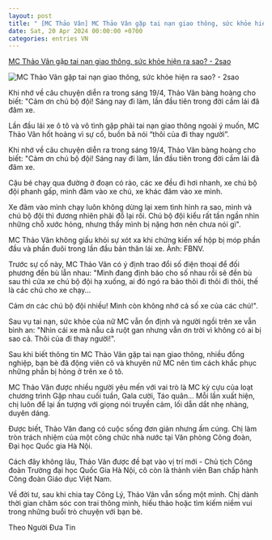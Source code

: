 ```yaml
---
layout: post
title: " [MC Thảo Vân] MC Thảo Vân gặp tai nạn giao thông, sức khỏe hiện ra sao? - 2sao"
date: Sat, 20 Apr 2024 00:00:00 +0700
categories: entries VN
---
```

[MC Thảo Vân gặp tai nạn giao thông, sức khỏe hiện ra sao? - 2sao](https://2sao.vn/mc-thao-van-gap-tai-nan-giao-thong-suc-khoe-hien-ra-sao-n-378602.html)

![MC Thảo Vân gặp tai nạn giao thông, sức khỏe hiện ra sao? - 2sao](https://2sao.vietnamnetjsc.vn/images/2024/04/19/15/34/thao-van.jpg)

Khi nhớ về câu chuyện diễn ra trong sáng 19/4, Thảo Vân bàng hoàng cho biết: "Cảm ơn chú bộ đội! Sáng nay đi làm, lần đầu tiên trong đời cầm lái đã đâm xe.

Lần đầu lái xe ô tô và vô tình gặp phải tai nạn giao thông ngoài ý muốn, MC Thảo Vân hốt hoảng vì sự cố, buồn bã nói “thôi của đi thay người”.

Khi nhớ về câu chuyện diễn ra trong sáng 19/4, Thảo Vân bàng hoàng cho biết: "Cảm ơn chú bộ đội! Sáng nay đi làm, lần đầu tiên trong đời cầm lái đã đâm xe.

Cậu bé chạy qua đường ở đoạn có rào, các xe đều đi hơi nhanh, xe chú bộ đội phanh gấp, mình đâm vào xe chú, xe khác đâm vào xe mình.

Xe đâm vào mình chạy luôn không dừng lại xem tình hình ra sao, mình và chú bộ đội thì đương nhiên phải đỗ lại rồi. Chú bộ đội kiểu rất tần ngần nhìn những chỗ xước hỏng, nhưng thấy mình bị nặng hơn nên chưa nói gì".



MC Thảo Vân không giấu khỏi sự xót xa khi chứng kiến xế hộp bị móp phần đầu và phần đuôi trong lần đầu bản thân lái xe. Ảnh: FBNV.

Trước sự cố này, MC Thảo Vân có ý định trao đổi số điện thoại để đối phương đền bù lẫn nhau: "Mình đang định bảo cho số nhau rồi sẽ đền bù sau thì cửa xe chú bộ đội hạ xuống, ai đó ngó ra bảo thôi đi thôi đi thôi, thế là các chú cho xe chạy…

Cảm ơn các chú bộ đội nhiều! Mình còn không nhớ cả số xe của các chú!".

Sau vụ tai nạn, sức khỏe của nữ MC vẫn ổn định và người ngồi trên xe vẫn bình an: "Nhìn cái xe mà nẫu cả ruột gan nhưng vẫn ơn trời vì không có ai bị sao cả. Thôi của đi thay người!".

Sau khi biết thông tin MC Thảo Vân gặp tai nạn giao thông, nhiều đồng nghiệp, bạn bè đã động viên cô và khuyên nữ MC nên tìm cách khắc phục những phần bị hỏng ở trên xe ô tô.

MC Thảo Vân được nhiều người yêu mến với vai trò là MC kỳ cựu của loạt chương trình Gặp nhau cuối tuần, Gala cười, Táo quân... Mỗi lần xuất hiện, chị luôn để lại ấn tượng với giọng nói truyền cảm, lối dẫn dắt nhẹ nhàng, duyên dáng.

Được biết, Thảo Vân đang có cuộc sống đơn giản nhưng ấm cúng. Chị làm tròn trách nhiệm của một công chức nhà nước tại Văn phòng Công đoàn, Đại học Quốc gia Hà Nội.

Cách đây không lâu, Thảo Vân được đề bạt vào vị trí mới - Chủ tịch Công đoàn Trường đại học Quốc Gia Hà Nội, cô còn là thành viên Ban chấp hành Công đoàn Giáo dục Việt Nam.

Về đời tư, sau khi chia tay Công Lý, Thảo Vân vẫn sống một mình. Chị dành thời gian chăm sóc con trai thông minh, hiếu thảo hoặc tìm kiếm niềm vui trong những buổi trò chuyện với bạn bè.

Theo Người Đưa Tin

